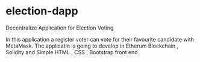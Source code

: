 # election-dapp
Decentralize Application for Election Voting

In this application a register voter can vote for their favourite candidate with MetaMask.
The applicatin is going to develop in Etherum Blockchain , Solidity and Simple HTML , CSS , Bootstrap front end
